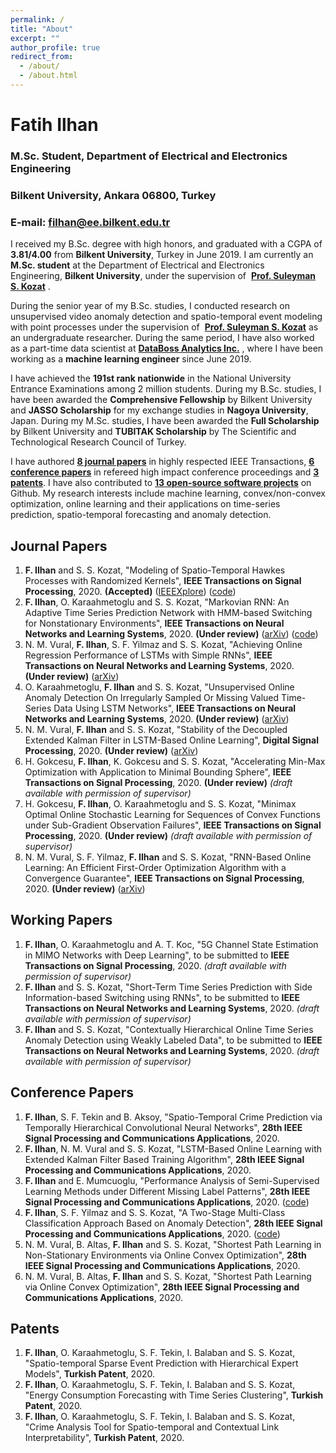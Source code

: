 ```yaml
---
permalink: /
title: "About"
excerpt: ""
author_profile: true
redirect_from: 
  - /about/
  - /about.html
---
```


# Fatih Ilhan

### M.Sc. Student, Department of Electrical and Electronics Engineering

### Bilkent University, Ankara 06800, Turkey

### E-mail: [filhan@ee.bilkent.edu.tr](mailto:filhan@ee.bilkent.edu.tr)



I received my B.Sc. degree with high honors, and graduated with a CGPA of **3.81/4.00** from **Bilkent University**, Turkey in June 2019\. I am currently an **M.Sc. student** at the Department of Electrical and Electronics Engineering, **Bilkent University**, under the supervision of  [**Prof. Suleyman S. Kozat**](http://kilyos.ee.bilkent.edu.tr/~kozat/) .

During the senior year of my B.Sc. studies, I conducted research on unsupervised video anomaly detection and spatio-temporal event modeling with point processes under the supervision of  [**Prof. Suleyman S. Kozat**](http://kilyos.ee.bilkent.edu.tr/~kozat/) as an undergraduate researcher. During the same period, I have also worked as a part-time data scientist at [**DataBoss Analytics Inc.**](http://data-boss.com.tr/) , where I have been working as a **machine learning engineer** since June 2019.

I have achieved the **191st rank nationwide** in the National University Entrance Examinations among 2 million students. During my B.Sc. studies, I have been awarded the **Comprehensive Fellowship** by Bilkent University and **JASSO Scholarship** for my exchange studies in **Nagoya University**, Japan. During my M.Sc. studies, I have been awarded the **Full Scholarship** by Bilkent University and **TUBITAK Scholarship** by The Scientific and Technological Research Council of Turkey.

I have authored [**8 journal papers**](#journal-papers) in highly respected IEEE Transactions, [**6 conference papers**](#conference-papers) in refereed high impact conference proceedings and [**3 patents**](#patents). I have also contributed to [**13 open-source software projects**](http://github.com/fatih-ilhan) on Github. My research interests include machine learning, convex/non-convex optimization, online learning and their applications on time-series prediction, spatio-temporal forecasting and anomaly detection.


## Journal Papers

1.  **F. Ilhan** and S. S. Kozat, "Modeling of Spatio-Temporal Hawkes Processes with Randomized Kernels", **IEEE Transactions on Signal Processing**, 2020\. **(Accepted)** ([IEEEXplore](https://ieeexplore.ieee.org/document/9177186)) ([code](https://github.com/fatih-ilhan/sthawkes))
2.  **F. Ilhan**, O. Karaahmetoglu and S. S. Kozat, "Markovian RNN: An Adaptive Time Series Prediction Network with HMM-based Switching for Nonstationary Environments", **IEEE Transactions on Neural Networks and Learning Systems**, 2020\. **(Under review)** ([arXiv](https://arxiv.org/abs/2006.10119)) ([code](https://github.com/fatih-ilhan/markov-rnn))
3.  N. M. Vural, **F. Ilhan**, S. F. Yilmaz and S. S. Kozat, "Achieving Online Regression Performance of LSTMs with Simple RNNs", **IEEE Transactions on Neural Networks and Learning Systems**, 2020\. **(Under review)** ([arXiv](https://arxiv.org/abs/2005.08948))
4.  O. Karaahmetoglu, **F. Ilhan** and S. S. Kozat, "Unsupervised Online Anomaly Detection On Irregularly Sampled Or Missing Valued Time-Series Data Using LSTM Networks", **IEEE Transactions on Neural Networks and Learning Systems**, 2020\. **(Under review)** ([arXiv](https://arxiv.org/abs/2005.12005))
5.  N. M. Vural, **F. Ilhan** and S. S. Kozat, "Stability of the Decoupled Extended Kalman Filter in LSTM-Based Online Learning", **Digital Signal Processing**, 2020\. **(Under review)** ([arXiv](https://arxiv.org/abs/1911.12258))
6.  H. Gokcesu, **F. Ilhan**, K. Gokcesu and S. S. Kozat, "Accelerating Min-Max Optimization with Application to Minimal Bounding Sphere", **IEEE Transactions on Signal Processing**, 2020\. **(Under review)** _(draft available with permission of supervisor)_
7.  H. Gokcesu, **F. Ilhan**, O. Karaahmetoglu and S. S. Kozat, "Minimax Optimal Online Stochastic Learning for Sequences of Convex Functions under Sub-Gradient Observation Failures", **IEEE Transactions on Signal Processing**, 2020\. **(Under review)** _(draft available with permission of supervisor)_
8.  N. M. Vural, S. F. Yilmaz, **F. Ilhan** and S. S. Kozat, "RNN-Based Online Learning: An Efficient First-Order Optimization Algorithm with a Convergence Guarantee", **IEEE Transactions on Signal Processing**, 2020\. **(Under review)** ([arXiv](https://arxiv.org/abs/2003.03601))

## Working Papers

1.  **F. Ilhan**, O. Karaahmetoglu and A. T. Koc, "5G Channel State Estimation in MIMO Networks with Deep Learning", to be submitted to **IEEE Transactions on Signal Processing**, 2020\. _(draft available with permission of supervisor)_
2.  **F. Ilhan** and S. S. Kozat, "Short-Term Time Series Prediction with Side Information-based Switching using RNNs", to be submitted to **IEEE Transactions on Neural Networks and Learning Systems**, 2020\. _(draft available with permission of supervisor)_
3.  **F. Ilhan** and S. S. Kozat, "Contextually Hierarchical Online Time Series Anomaly Detection using Weakly Labeled Data", to be submitted to **IEEE Transactions on Neural Networks and Learning Systems**, 2020\. _(draft available with permission of supervisor)_

## Conference Papers

1.  **F. Ilhan**, S. F. Tekin and B. Aksoy, "Spatio-Temporal Crime Prediction via Temporally Hierarchical Convolutional Neural Networks", **28th IEEE Signal Processing and Communications Applications**, 2020.
2.  **F. Ilhan**, N. M. Vural and S. S. Kozat, "LSTM-Based Online Learning with Extended Kalman Filter Based Training Algorithm", **28th IEEE Signal Processing and Communications Applications**, 2020.
3.  **F. Ilhan** and E. Mumcuoglu, "Performance Analysis of Semi-Supervised Learning Methods under Different Missing Label Patterns", **28th IEEE Signal Processing and Communications Applications**, 2020\. ([code](https://github.com/fatih-ilhan/ssl-exploration))
4.  **F. Ilhan**, S. F. Yilmaz and S. S. Kozat, "A Two-Stage Multi-Class Classification Approach Based on Anomaly Detection", **28th IEEE Signal Processing and Communications Applications**, 2020\. ([code](https://github.com/fatih-ilhan/anomaly-detection-for-mcc))
5.  N. M. Vural, B. Altas, **F. Ilhan** and S. S. Kozat, "Shortest Path Learning in Non-Stationary Environments via Online Convex Optimization", **28th IEEE Signal Processing and Communications Applications**, 2020.
6.  N. M. Vural, B. Altas, **F. Ilhan** and S. S. Kozat, "Shortest Path Learning via Online Convex Optimization", **28th IEEE Signal Processing and Communications Applications**, 2020.


## Patents

1.  **F. Ilhan**, O. Karaahmetoglu, S. F. Tekin, I. Balaban and S. S. Kozat, "Spatio-temporal Sparse Event Prediction with Hierarchical Expert Models", **Turkish Patent**, 2020.
2.  **F. Ilhan**, O. Karaahmetoglu, S. F. Tekin, I. Balaban and S. S. Kozat, "Energy Consumption Forecasting with Time Series Clustering", **Turkish Patent**, 2020.
3.  **F. Ilhan**, O. Karaahmetoglu, S. F. Tekin, I. Balaban and S. S. Kozat, "Crime Analysis Tool for Spatio-temporal and Contextual Link Interpretability", **Turkish Patent**, 2020.

